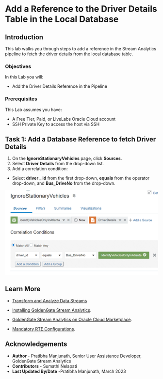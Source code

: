 
# Add a Reference to the Driver Details Table in the Local Database

## Introduction

This lab walks you through steps to add a reference in the Stream Analytics pipeline to fetch the driver details from the local database table.


### Objectives
In this Lab you will:
- Add the Driver Details Reference in the Pipeline

### Prerequisites
This Lab assumes you have:
- A Free Tier, Paid, or LiveLabs Oracle Cloud account
- SSH Private Key to access the host via SSH

## **Task 1:** Add a Database Reference to fetch Driver Details

1. On the **IgnoreStationaryVehicles** page, click **Sources**.
2. Select **Driver Details** from the drop-down list.
3. Add a correlation condition:
  - Select **driver _ id** from the first drop-down, **equals** from the operator drop-down, and **Bus_DriveNo** from the drop-down.

![Adding a Database Reference](./images/AddRef.PNG "")


## Learn More

* [Transform and Analyze Data Streams](https://docs.oracle.com/en/middleware/fusion-middleware/osa/19.1/using/creating-pipeline-transform-and-analyze-data-streams.html#GUID-9DB9B57A-1095-4557-ACB9-816A696EB121)

* [Installing GoldenGate Stream Analytics](https://docs.oracle.com/en/middleware/fusion-middleware/osa/19.1/install/how-install-goldengate-stream-analytics.html#GUID-13BC895D-6AD1-4398-98E2-B5BE5B14D26B).

* [GoldenGate Stream Analytics on Oracle Cloud Marketplace](https://docs.oracle.com/en/middleware/fusion-middleware/osa/19.1/osamp/getting-started-goldengate-stream-analytics-oci.html#GUID-B488861E-1C43-4177-A1F8-40F8E44754AD).

* [Mandatory RTE Configurations](https://docs.oracle.com/en/middleware/fusion-middleware/osa/19.1/using/configuring-runtime-environment.html#GUID-EB33DDFD-7444-434D-8944-059564A453FD).

## Acknowledgements
* **Author** - Pratibha Manjunath, Senior User Assistance Developer, GoldenGate Stream Analytics
* **Contributors** - Sumathi Nelapati
* **Last Updated By/Date** -Pratibha Manjunath, March 2023
